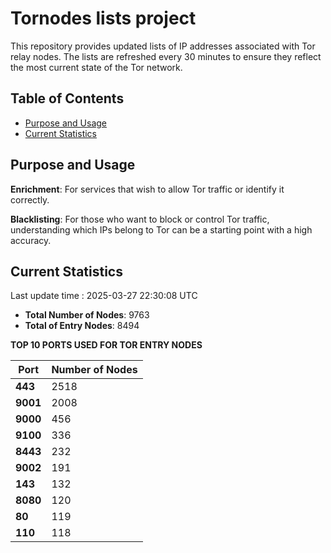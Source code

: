 # Tornodes lists project

This repository provides updated lists of IP addresses associated with Tor relay nodes. The lists are refreshed every 30 minutes to ensure they reflect the most current state of the Tor network.

## Table of Contents

- [Purpose and Usage](#purpose-and-usage)
- [Current Statistics](#current-statistics)


## Purpose and Usage

**Enrichment**: For services that wish to allow Tor traffic or identify it correctly.

**Blacklisting**: For those who want to block or control Tor traffic, understanding which IPs belong to Tor can be a starting point with a high accuracy.

## Current Statistics

Last update time : 2025-03-27 22:30:08 UTC

- **Total Number of Nodes**: 9763
- **Total of Entry Nodes**: 8494

**TOP 10 PORTS USED FOR TOR ENTRY NODES**

| **Port** | **Number of Nodes** |
|------|-----------------|
| **443**   | 2518  |
| **9001**   | 2008  |
| **9000**   | 456  |
| **9100**   | 336  |
| **8443**   | 232  |
| **9002**   | 191  |
| **143**   | 132  |
| **8080**   | 120  |
| **80**   | 119  |
| **110**   | 118  |

